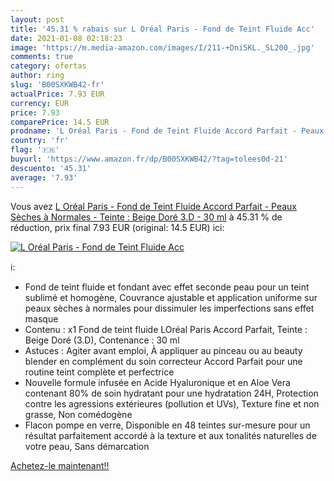 ```yaml
---
layout: post
title: '45.31 % rabais sur L Oréal Paris - Fond de Teint Fluide Acc'
date: 2021-01-08 02:18:23
image: 'https://m.media-amazon.com/images/I/211-+Dni5KL._SL200_.jpg'
comments: true
category: ofertas
author: ring
slug: 'B00SXKWB42-fr'
actualPrice: 7.93 EUR
currency: EUR
price: 7.93
comparePrice: 14.5 EUR
prodname: 'L Oréal Paris - Fond de Teint Fluide Accord Parfait - Peaux Sèches à Normales - Teinte : Beige Doré  3.D  - 30 ml'
country: 'fr'
flag: '🇫🇷'
buyurl: 'https://www.amazon.fr/dp/B00SXKWB42/?tag=tolees0d-21'
descuento: '45.31'
average: '7.93'
---
```


Vous avez [L Oréal Paris - Fond de Teint Fluide Accord Parfait - Peaux Sèches à Normales - Teinte : Beige Doré  3.D  - 30 ml](https://www.amazon.fr/dp/B00SXKWB42/?tag=tolees0d-21)  à  45.31 % de réduction, prix final  7.93 EUR (original: 14.5 EUR) ici:

[![L Oréal Paris - Fond de Teint Fluide Acc](https://m.media-amazon.com/images/I/211-+Dni5KL._SL200_.jpg)](https://www.amazon.fr/dp/B00SXKWB42/?tag=tolees0d-21)

ℹ️:

- Fond de teint fluide et fondant avec effet seconde peau pour un teint sublimé et homogène, Couvrance ajustable et application uniforme sur peaux sèches à normales pour dissimuler les imperfections sans effet masque
- Contenu : x1 Fond de teint fluide LOréal Paris Accord Parfait, Teinte : Beige Doré (3.D), Contenance : 30 ml
- Astuces : Agiter avant emploi, À appliquer au pinceau ou au beauty blender en complément du soin correcteur Accord Parfait pour une routine teint complète et perfectrice
- Nouvelle formule infusée en Acide Hyaluronique et en Aloe Vera contenant 80% de soin hydratant pour une hydratation 24H, Protection contre les agressions extérieures (pollution et UVs), Texture fine et non grasse, Non comédogène
- Flacon pompe en verre, Disponible en 48 teintes sur-mesure pour un résultat parfaitement accordé à la texture et aux tonalités naturelles de votre peau, Sans démarcation

[Achetez-le maintenant!!](https://www.amazon.fr/dp/B00SXKWB42/?tag=tolees0d-21)
